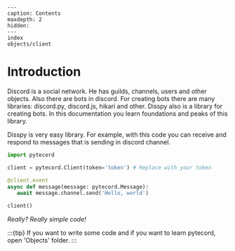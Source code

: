 ```{toctree}
---
caption: Contents
maxdepth: 2
hidden:
---
index
objects/client
```

# Introduction

Discord is a social network. He has guilds, channels, users and other objects. Also there are bots in discord. For creating bots there are many libraries: discord.py, discord.js, hikari and other. Disspy also is a library for creating bots. In this documentation you learn foundations and peaks of this library.

Disspy is very easy library. For example, with this code you can receive and respond to messages that is sending in discord channel.

```py
import pytecord

client = pytecord.Client(token='token') # Replace with your token

@client.event
async def message(message: pytecord.Message):
   await message.channel.send('Hello, world')

client()
```

*Really? Really simple code!*

:::{tip}
If you want to write some code and if you want to learn pytecord, open 'Objects' folder.
:::